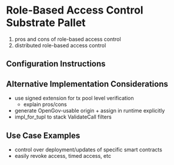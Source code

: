 # Role-Based Access Control Substrate Pallet

1. pros and cons of role-based access control
2. distributed role-based access control

## Configuration Instructions

## Alternative Implementation Considerations

* use signed extension for tx pool level verification
    * explain pros/cons
* generate OpenGov-usable origin + assign in runtime explicitly
* impl_for_tupl to stack ValidateCall filters

## Use Case Examples

* control over deployment/updates of specific smart contracts
* easily revoke access, timed access, etc

